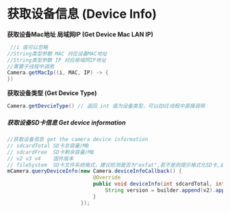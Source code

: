 # 获取设备信息 (Device Info)

**获取设备Mac地址 局域网IP (Get Device Mac LAN IP)**

```java
 //i 值可以忽略 
//String类型参数 MAC 对应设备MAC地址
//String类型参数 IP 对应局域网IP地址
//需要子线程中调用
Camera.getMacIp((i, MAC, IP) -> {
})
```

**获取设备类型 (Get Device Type)**

```java
Camera.getDevcieType() // 返回 int 值为设备类型，可以在UI线程中直接调用
```

##### 获取设备SD卡信息  Get device information

```java
//获取设备信息 get the camera device information
// sdcardTotal SD卡总容量/MB
// sdcardFree  SD卡剩余容量/MB
// v2 v3 v4    固件版本
// fileSystem  SD卡文件系统格式，建议检测是否为"exfat",若不是则提示格式化SD卡,避免SD卡录像出现的断录等问题
mCamera.queryDeviceInfo(new Camera.deviceInfoCallback() {
                            @Override
                            public void deviceInfo(int sdcardTotal, int sdcardFree, byte v1, byte v2, byte v3, byte v4, String model, String vendor) {
                                String version = builder.append(v2).append(".").append(v3).append(".").append(v4).toString();//固件版本
                            }
                        });
```

##### 